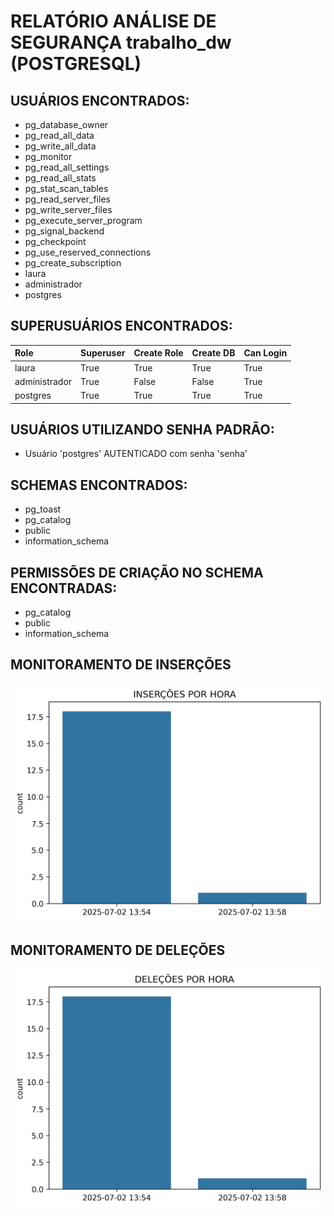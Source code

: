 # RELATÓRIO ANÁLISE DE SEGURANÇA trabalho_dw (POSTGRESQL)


 ## USUÁRIOS ENCONTRADOS:
- pg_database_owner
- pg_read_all_data
- pg_write_all_data
- pg_monitor
- pg_read_all_settings
- pg_read_all_stats
- pg_stat_scan_tables
- pg_read_server_files
- pg_write_server_files
- pg_execute_server_program
- pg_signal_backend
- pg_checkpoint
- pg_use_reserved_connections
- pg_create_subscription
- laura
- administrador
- postgres


 ## SUPERUSUÁRIOS ENCONTRADOS:
| Role          | Superuser   | Create Role   | Create DB   | Can Login   |
|:--------------|:------------|:--------------|:------------|:------------|
| laura         | True        | True          | True        | True        |
| administrador | True        | False         | False       | True        |
| postgres      | True        | True          | True        | True        |


 ## USUÁRIOS UTILIZANDO SENHA PADRÃO: 
- Usuário 'postgres' AUTENTICADO com senha 'senha'


 ## SCHEMAS ENCONTRADOS:
- pg_toast     
- pg_catalog     
- public     
- information_schema     


 ## PERMISSÕES DE CRIAÇÃO NO SCHEMA ENCONTRADAS:
- pg_catalog     
- public     
- information_schema     

 ## MONITORAMENTO DE INSERÇÕES


 ![Gráfico INSERT](output/graphics/grafico_inserts_2025-07-02.png)
 ## MONITORAMENTO DE DELEÇÕES


 ![Gráfico INSERT](output/graphics/grafico_deletes_2025-07-02.png)